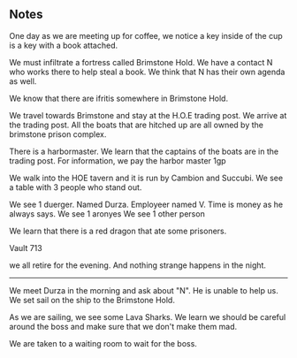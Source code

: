 ## Notes
One day as we are meeting up for coffee, we notice a key inside of the cup is a key with a book attached. 

We must infiltrate a fortress called Brimstone Hold. We have a contact N who works there to help steal a book. We think that N has their own agenda as well.

We know that there are ifritis somewhere in Brimstone Hold.

We travel towards Brimstone and stay at the H.O.E trading post. We arrive at the trading post. All the boats that are hitched up are all owned by the brimstone prison complex. 

There is a harbormaster. We learn that the captains of the boats are in the trading post. For information, we pay the harbor master 1gp

We walk into the HOE tavern and it is run by Cambion and Succubi. We see a table with 3 people who stand out.

We see 1 duerger. Named Durza. Employeer named V. Time is money as he always says.
We see 1 aronyes
We see 1 other person

We learn that there is a red dragon that ate some prisoners.

Vault 713

we all retire for the evening. And nothing strange happens in the night.

---
We meet Durza in the morning and ask about "N". He is unable to help us. We set sail on the ship to the Brimstone Hold.

As we are sailing, we see some Lava Sharks. We learn we should be careful around the boss and make sure that we don't make them mad.

We are taken to a waiting room to wait for the boss.
